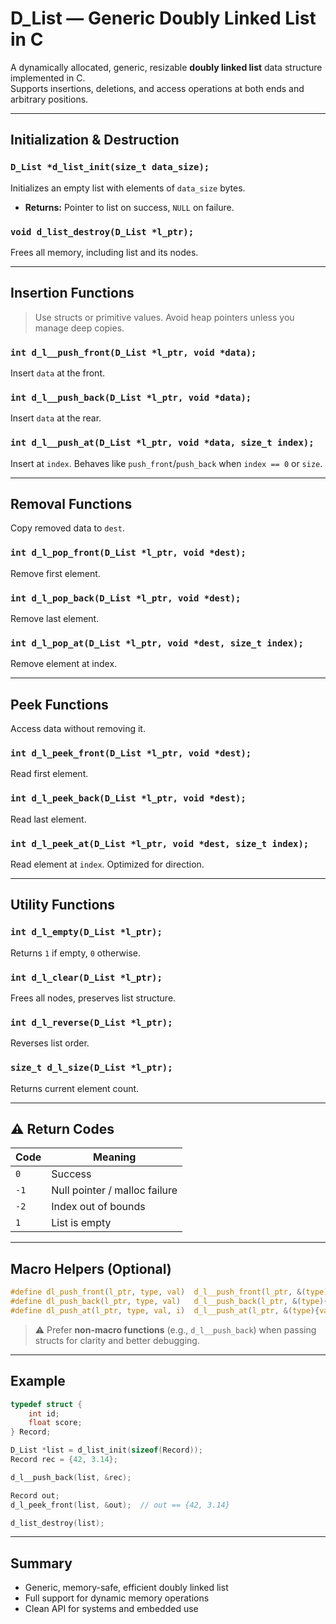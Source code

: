 # D_List — Generic Doubly Linked List in C

A dynamically allocated, generic, resizable **doubly linked list** data structure implemented in C.  
Supports insertions, deletions, and access operations at both ends and arbitrary positions.

---

## Initialization & Destruction

### `D_List *d_list_init(size_t data_size);`
Initializes an empty list with elements of `data_size` bytes.

- **Returns:** Pointer to list on success, `NULL` on failure.

### `void d_list_destroy(D_List *l_ptr);`
Frees all memory, including list and its nodes.

---

## Insertion Functions

> Use structs or primitive values. Avoid heap pointers unless you manage deep copies.

### `int d_l__push_front(D_List *l_ptr, void *data);`  
Insert `data` at the front.

### `int d_l__push_back(D_List *l_ptr, void *data);`  
Insert `data` at the rear.

### `int d_l__push_at(D_List *l_ptr, void *data, size_t index);`  
Insert at `index`. Behaves like `push_front`/`push_back` when `index == 0` or `size`.

---

##  Removal Functions

Copy removed data to `dest`.

### `int d_l_pop_front(D_List *l_ptr, void *dest);`  
Remove first element.

### `int d_l_pop_back(D_List *l_ptr, void *dest);`  
Remove last element.

### `int d_l_pop_at(D_List *l_ptr, void *dest, size_t index);`  
Remove element at index.

---

##  Peek Functions

Access data without removing it.

### `int d_l_peek_front(D_List *l_ptr, void *dest);`  
Read first element.

### `int d_l_peek_back(D_List *l_ptr, void *dest);`  
Read last element.

### `int d_l_peek_at(D_List *l_ptr, void *dest, size_t index);`  
Read element at `index`. Optimized for direction.

---

##  Utility Functions

### `int d_l_empty(D_List *l_ptr);`  
Returns `1` if empty, `0` otherwise.

### `int d_l_clear(D_List *l_ptr);`  
Frees all nodes, preserves list structure.

### `int d_l_reverse(D_List *l_ptr);`  
Reverses list order.

### `size_t d_l_size(D_List *l_ptr);`  
Returns current element count.

---

## ⚠️ Return Codes

| Code | Meaning                        |
|------|--------------------------------|
| `0`  | Success                        |
| `-1` | Null pointer / malloc failure |
| `-2` | Index out of bounds           |
| `1`  | List is empty                 |

---

##  Macro Helpers (Optional)

```c
#define dl_push_front(l_ptr, type, val)  d_l__push_front(l_ptr, &(type){val})
#define dl_push_back(l_ptr, type, val)   d_l__push_back(l_ptr, &(type){val})
#define dl_push_at(l_ptr, type, val, i)  d_l__push_at(l_ptr, &(type){val}, i)
```

> ⚠️ Prefer **non-macro functions** (e.g., `d_l__push_back`) when passing structs for clarity and better debugging.

---

##  Example

```c
typedef struct {
    int id;
    float score;
} Record;

D_List *list = d_list_init(sizeof(Record));
Record rec = {42, 3.14};

d_l__push_back(list, &rec);

Record out;
d_l_peek_front(list, &out);  // out == {42, 3.14}

d_list_destroy(list);
```

---

##  Summary

- Generic, memory-safe, efficient doubly linked list
- Full support for dynamic memory operations
- Clean API for systems and embedded use
